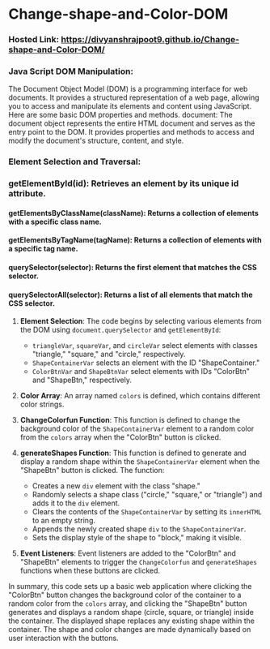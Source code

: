 # Change-shape-and-Color-DOM
### Hosted Link: https://divyanshrajpoot9.github.io/Change-shape-and-Color-DOM/
### Java Script DOM Manipulation:
The Document Object Model (DOM) is a programming interface for web documents. It provides a structured representation of a web page, allowing you to access and manipulate its elements and content using JavaScript. Here are some basic DOM properties and methods.
document: The document object represents the entire HTML document and serves as the entry point to the DOM. It provides properties and methods to access and modify the document's structure, content, and style.

### Element Selection and Traversal:

  ### getElementById(id): Retrieves an element by its unique id attribute.
  #### getElementsByClassName(className): Returns a collection of elements with a specific class name.
  ####  getElementsByTagName(tagName): Returns a collection of elements with a specific tag name.
  ####  querySelector(selector): Returns the first element that matches the CSS selector.
  ####  querySelectorAll(selector): Returns a list of all elements that match the CSS selector.


1. **Element Selection**: The code begins by selecting various elements from the DOM using `document.querySelector` and `getElementById`:
   - `triangleVar`, `squareVar`, and `circleVar` select elements with classes "triangle," "square," and "circle," respectively.
   - `ShapeContainerVar` selects an element with the ID "ShapeContainer."
   - `ColorBtnVar` and `ShapeBtnVar` select elements with IDs "ColorBtn" and "ShapeBtn," respectively.

2. **Color Array**: An array named `colors` is defined, which contains different color strings.

3. **ChangeColorfun Function**: This function is defined to change the background color of the `ShapeContainerVar` element to a random color from the `colors` array when the "ColorBtn" button is clicked.

4. **generateShapes Function**: This function is defined to generate and display a random shape within the `ShapeContainerVar` element when the "ShapeBtn" button is clicked. The function:
   - Creates a new `div` element with the class "shape."
   - Randomly selects a shape class ("circle," "square," or "triangle") and adds it to the `div` element.
   - Clears the contents of the `ShapeContainerVar` by setting its `innerHTML` to an empty string.
   - Appends the newly created shape `div` to the `ShapeContainerVar`.
   - Sets the display style of the shape to "block," making it visible.

5. **Event Listeners**: Event listeners are added to the "ColorBtn" and "ShapeBtn" elements to trigger the `ChangeColorfun` and `generateShapes` functions when these buttons are clicked.

In summary, this code sets up a basic web application where clicking the "ColorBtn" button changes the background color of the container to a random color from the `colors` array, and clicking the "ShapeBtn" button generates and displays a random shape (circle, square, or triangle) inside the container. The displayed shape replaces any existing shape within the container. The shape and color changes are made dynamically based on user interaction with the buttons.
